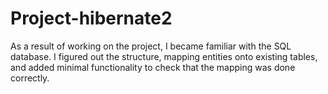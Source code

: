 # Project-hibernate2 
As a result of working on the project, I became familiar with the SQL database. 
I figured out the structure, mapping entities onto existing tables, 
and added minimal functionality to check that the mapping was done correctly.
